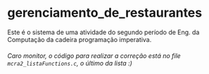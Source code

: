 # gerenciamento_de_restaurantes
Este é o sistema de uma atividade do segundo período de Eng. da Computação da cadeira programação imperativa.

###### Caro monitor, o código para realizar a correção está no file `mcra2_listaFunctions.c`, o último da lista :)
